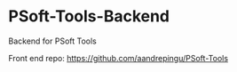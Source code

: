 # PSoft-Tools-Backend
Backend for PSoft Tools

Front end repo: https://github.com/aandrepingu/PSoft-Tools
